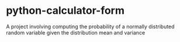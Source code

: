 # python-calculator-form
A project involving computing the probability of a normally distributed random variable given the distribution mean and variance
